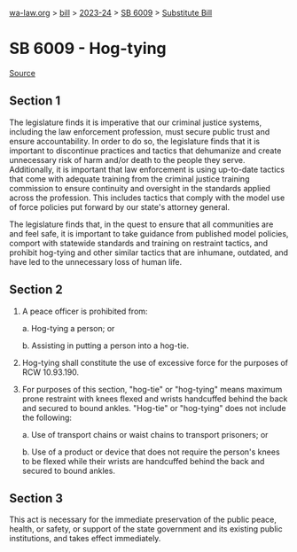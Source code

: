 [wa-law.org](/) > [bill](/bill/) > [2023-24](/bill/2023-24/) > [SB 6009](/bill/2023-24/sb/6009/) > [Substitute Bill](/bill/2023-24/sb/6009/S/)

# SB 6009 - Hog-tying

[Source](http://lawfilesext.leg.wa.gov/biennium/2023-24/Pdf/Bills/Senate%20Bills/6009-S.pdf)

## Section 1
The legislature finds it is imperative that our criminal justice systems, including the law enforcement profession, must secure public trust and ensure accountability. In order to do so, the legislature finds that it is important to discontinue practices and tactics that dehumanize and create unnecessary risk of harm and/or death to the people they serve. Additionally, it is important that law enforcement is using up-to-date tactics that come with adequate training from the criminal justice training commission to ensure continuity and oversight in the standards applied across the profession. This includes tactics that comply with the model use of force policies put forward by our state's attorney general.

The legislature finds that, in the quest to ensure that all communities are and feel safe, it is important to take guidance from published model policies, comport with statewide standards and training on restraint tactics, and prohibit hog-tying and other similar tactics that are inhumane, outdated, and have led to the unnecessary loss of human life.

## Section 2
1. A peace officer is prohibited from:

    a. Hog-tying a person; or

    b. Assisting in putting a person into a hog-tie.

2. Hog-tying shall constitute the use of excessive force for the purposes of RCW 10.93.190.

3. For purposes of this section, "hog-tie" or "hog-tying" means maximum prone restraint with knees flexed and wrists handcuffed behind the back and secured to bound ankles. "Hog-tie" or "hog-tying" does not include the following:

    a. Use of transport chains or waist chains to transport prisoners; or

    b. Use of a product or device that does not require the person's knees to be flexed while their wrists are handcuffed behind the back and secured to bound ankles.

## Section 3
This act is necessary for the immediate preservation of the public peace, health, or safety, or support of the state government and its existing public institutions, and takes effect immediately.
